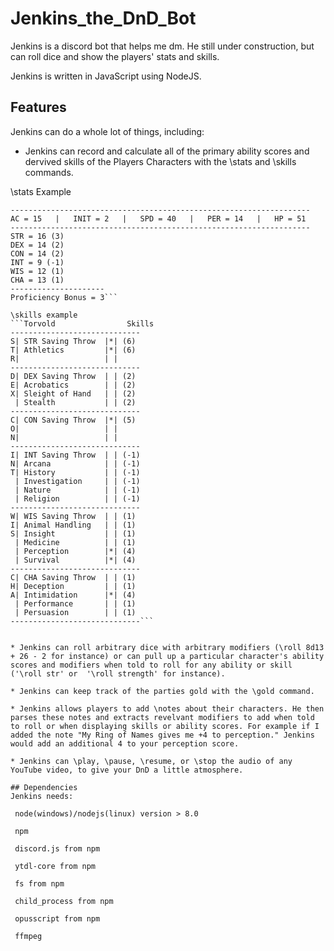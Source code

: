 # Jenkins_the_DnD_Bot
Jenkins is a discord bot that helps me dm. He still under construction, but can roll dice and show the players' stats and skills.

Jenkins is written in JavaScript using NodeJS.

## Features
Jenkins can do a whole lot of things, including:

* Jenkins can record and calculate all of the primary ability scores and dervived skills of the Players Characters with the \stats and \skills commands.

\stats Example
```Torvold                      Level 5                      Barbarian
-------------------------------------------------------------------
AC = 15   |   INIT = 2   |   SPD = 40   |   PER = 14   |   HP = 51
-------------------------------------------------------------------
STR = 16 (3)
DEX = 14 (2)
CON = 14 (2)
INT = 9 (-1)
WIS = 12 (1)
CHA = 13 (1)
---------------------
Proficiency Bonus = 3```

\skills example
```Torvold                Skills
-----------------------------
S| STR Saving Throw  |*| (6)
T| Athletics         |*| (6)
R|                   | |
-----------------------------
D| DEX Saving Throw  | | (2)
E| Acrobatics        | | (2)
X| Sleight of Hand   | | (2)
 | Stealth           | | (2)
-----------------------------
C| CON Saving Throw  |*| (5)
O|                   | |
N|                   | |
-----------------------------
I| INT Saving Throw  | | (-1)
N| Arcana            | | (-1)
T| History           | | (-1)
 | Investigation     | | (-1)
 | Nature            | | (-1)
 | Religion          | | (-1)
-----------------------------
W| WIS Saving Throw  | | (1)
I| Animal Handling   | | (1)
S| Insight           | | (1)
 | Medicine          | | (1)
 | Perception        |*| (4)
 | Survival          |*| (4)
-----------------------------
C| CHA Saving Throw  | | (1)
H| Deception         | | (1)
A| Intimidation      |*| (4)
 | Performance       | | (1)
 | Persuasion        | | (1)
-----------------------------```


* Jenkins can roll arbitrary dice with arbitrary modifiers (\roll 8d13 + 26 - 2 for instance) or can pull up a particular character's ability scores and modifiers when told to roll for any ability or skill ('\roll str' or  '\roll strength' for instance). 

* Jenkins can keep track of the parties gold with the \gold command.

* Jenkins allows players to add \notes about their characters. He then parses these notes and extracts revelvant modifiers to add when told to roll or when displaying skills or ability scores. For example if I added the note "My Ring of Names gives me +4 to perception." Jenkins would add an additional 4 to your perception score.

* Jenkins can \play, \pause, \resume, or \stop the audio of any YouTube video, to give your DnD a little atmosphere.

## Dependencies
Jenkins needs:

 node(windows)/nodejs(linux) version > 8.0

 npm
 
 discord.js from npm
 
 ytdl-core from npm
 
 fs from npm
 
 child_process from npm
 
 opusscript from npm
 
 ffmpeg
